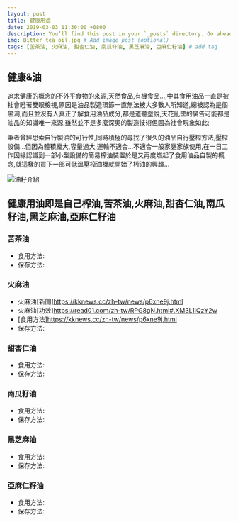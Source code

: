 ```yaml
---
layout: post
title: 健康用油
date: 2019-03-03 11:30:00 +0800
description: You’ll find this post in your `_posts` directory. Go ahead and edit it and re-build the site to see your changes. # Add post description (optional)
img: Bitter_tea_oil.jpg # Add image post (optional)
tags: [苦茶油, 火麻油, 甜杏仁油, 南瓜籽油, 黑芝麻油, 亞麻仁籽油] # add tag
---
```

## 健康&油
追求健康的概念的不外乎食物的來源,天然食品,有機食品...,中其食用油品一直是被社會瞪著雙眼檢視,原因是油品製造環節一直無法被大多數人所知道,總被認為是個黑洞,而且並沒有人真正了解食用油品成分,都是道聽塗說,天花亂墜的廣告可能都是油品的知識唯一來源,雖然並不是多麼深奧的製造技術但因為社會現象如此;

筆者曾經思索自行製油的可行性,同時積極的尋找了很久的油品自行壓榨方法,壓榨設備...但因為體積龐大,容量過大,運輸不適合...不適合一般家庭家族使用,在一日工作因緣認識到一部小型設備的簡易榨油裝置於是又再度燃起了食用油品自製的概念,就這樣的買下一部可低溫壓榨油機就開始了榨油的興趣...

![油籽介紹]({{site.baseurl}}/assets/img/oil.jpg)

## 健康用油即是自己榨油,苦茶油,火麻油,甜杏仁油,南瓜籽油,黑芝麻油,亞麻仁籽油

### 苦茶油
* 食用方法:
* 保存方法:

### 火麻油
* 火麻油[新聞]https://kknews.cc/zh-tw/news/p6xne9j.html
* 火麻油[功效]https://read01.com/zh-tw/RPG8gN.html#.XM3L1lQzY2w
* [食用方法]https://kknews.cc/zh-tw/news/p6xne9j.html
* 保存方法:

### 甜杏仁油
* 食用方法:
* 保存方法:

### 南瓜籽油
* 食用方法:
* 保存方法:

### 黑芝麻油
* 食用方法:
* 保存方法:

### 亞麻仁籽油
* 食用方法:
* 保存方法:
